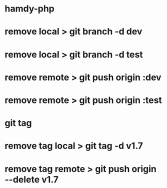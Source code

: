 # hamdy-php
# remove local > git branch -d dev
# remove local > git branch -d test
# remove remote > git push origin :dev
# remove remote > git push origin :test
# git tag 
# remove tag local > git tag -d v1.7
# remove tag remote > git push origin --delete v1.7


